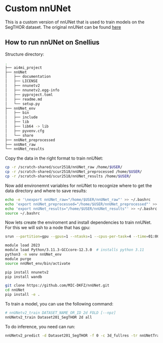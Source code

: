 # Custom nnUNet
This is a custom version of nnUNet that is used to train models on the SegTHOR dataset. The original nnUNet can be found [here](https://github.com/MIC-DKFZ/nnUNet) 

## How to run nnUNet on Snellius

Structure directory:
```bash
.
├── ai4mi_project
├── nnUNet
│   ├── documentation
│   ├── LICENSE
│   ├── nnunetv2
│   ├── nnunetv2.egg-info
│   ├── pyproject.toml
│   ├── readme.md
│   └── setup.py
├── nnUNet_env
│   ├── bin
│   ├── include
│   ├── lib
│   ├── lib64 -> lib
│   ├── pyvenv.cfg
│   └── share
├── nnUNet_preprocessed
├── nnUNet_raw
└── nnUNet_results
```

Copy the data in the right format to train nnUNet:
```bash
cp -r /scratch-shared/scur2518/nnUNet_raw /home/$USER/
cp -r /scratch-shared/scur2518/nnUNet_preprocessed /home/$USER/
cp -r /scratch-shared/scur2518/nnUNet_results /home/$USER/
```

Now add environemnt variables for nnUNet to recognize where to get the data directory and where to save results:

```bash
echo -e '\nexport nnUNet_raw="/home/$USER/nnUNet_raw"' >> ~/.bashrc
echo 'export nnUNet_preprocessed="/home/$USER/nnUNet_preprocessed"' >> ~/.bashrc
echo 'export nnUNet_results="/home/$USER/nnUNet_results"' >> ~/.bashrc
source ~/.bashrc
```

Now lets create the enviroment and install dependencies to train nnUNet. For this we will ssh to a node that has gpu:

```bash
srun --partition=gpu --gpus=1 --ntasks=1 --cpus-per-task=4 --time=01:00:00 --pty bash -i #enough to install env

module load 2023
module load Python/3.11.3-GCCcore-12.3.0  # installs python 3.11 
python3 -m venv nnUNet_env
module purge 
source nnUNet_env/bin/activate

pip install nnunetv2
pip install wandb

git clone https://github.com/MIC-DKFZ/nnUNet.git
cd nnUNet
pip install -e .
```

To train a model, you can use the following command:

```bash
# nnUNetv2_train DATASET_NAME_OR_ID 2d FOLD [--npz]
nnUNetv2_train Dataset201_SegTHOR 2d all
```

To do inference, you need can run:

```bash
nnUNetv2_predict -d Dataset201_SegTHOR -f 0 -c 3d_fullres -tr nnUNetTrainerWandB_diceFocal_NoAug_doBg -i /../input_folder -o /../ouput_folder
```